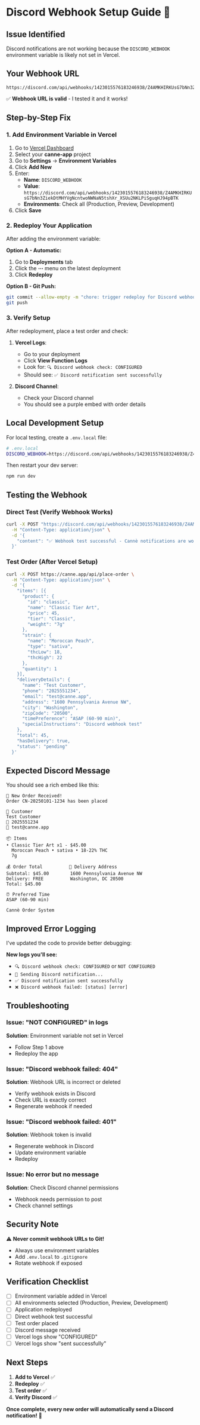 # Discord Webhook Setup Guide 🔔

## Issue Identified
Discord notifications are not working because the `DISCORD_WEBHOOK` environment variable is likely not set in Vercel.

## Your Webhook URL
```
https://discord.com/api/webhooks/1423015576183246938/Z4AMKHIRKUsG7bNn3ZiekDtMHYVgNcntwoNWNaN5tshXr_XSUu2NKLPiSguqHJ94pBTK
```

✅ **Webhook URL is valid** - I tested it and it works!

## Step-by-Step Fix

### **1. Add Environment Variable in Vercel**

1. Go to [Vercel Dashboard](https://vercel.com/dashboard)
2. Select your **canne-app** project
3. Go to **Settings** → **Environment Variables**
4. Click **Add New**
5. Enter:
   - **Name**: `DISCORD_WEBHOOK`
   - **Value**: `https://discord.com/api/webhooks/1423015576183246938/Z4AMKHIRKUsG7bNn3ZiekDtMHYVgNcntwoNWNaN5tshXr_XSUu2NKLPiSguqHJ94pBTK`
   - **Environments**: Check all (Production, Preview, Development)
6. Click **Save**

### **2. Redeploy Your Application**

After adding the environment variable:

**Option A - Automatic:**
1. Go to **Deployments** tab
2. Click the **⋯** menu on the latest deployment
3. Click **Redeploy**

**Option B - Git Push:**
```bash
git commit --allow-empty -m "chore: trigger redeploy for Discord webhook"
git push
```

### **3. Verify Setup**

After redeployment, place a test order and check:

1. **Vercel Logs**:
   - Go to your deployment
   - Click **View Function Logs**
   - Look for: `🔍 Discord webhook check: CONFIGURED`
   - Should see: `✅ Discord notification sent successfully`

2. **Discord Channel**:
   - Check your Discord channel
   - You should see a purple embed with order details

## Local Development Setup

For local testing, create a `.env.local` file:

```bash
# .env.local
DISCORD_WEBHOOK=https://discord.com/api/webhooks/1423015576183246938/Z4AMKHIRKUsG7bNn3ZiekDtMHYVgNcntwoNWNaN5tshXr_XSUu2NKLPiSguqHJ94pBTK
```

Then restart your dev server:
```bash
npm run dev
```

## Testing the Webhook

### **Direct Test (Verify Webhook Works)**
```bash
curl -X POST "https://discord.com/api/webhooks/1423015576183246938/Z4AMKHIRKUsG7bNn3ZiekDtMHYVgNcntwoNWNaN5tshXr_XSUu2NKLPiSguqHJ94pBTK" \
  -H "Content-Type: application/json" \
  -d '{
    "content": "✅ Webhook test successful - Cannè notifications are working!"
  }'
```

### **Test Order (After Vercel Setup)**
```bash
curl -X POST https://canne.app/api/place-order \
  -H "Content-Type: application/json" \
  -d '{
    "items": [{
      "product": {
        "id": "classic",
        "name": "Classic Tier Art",
        "price": 45,
        "tier": "Classic",
        "weight": "7g"
      },
      "strain": {
        "name": "Moroccan Peach",
        "type": "sativa",
        "thcLow": 18,
        "thcHigh": 22
      },
      "quantity": 1
    }],
    "deliveryDetails": {
      "name": "Test Customer",
      "phone": "2025551234",
      "email": "test@canne.app",
      "address": "1600 Pennsylvania Avenue NW",
      "city": "Washington",
      "zipCode": "20500",
      "timePreference": "ASAP (60-90 min)",
      "specialInstructions": "Discord webhook test"
    },
    "total": 45,
    "hasDelivery": true,
    "status": "pending"
  }'
```

## Expected Discord Message

You should see a rich embed like this:

```
🎉 New Order Received!
Order CN-20250101-1234 has been placed

👤 Customer
Test Customer
📱 2025551234
📧 test@canne.app

📦 Items
• Classic Tier Art x1 - $45.00
  Moroccan Peach • sativa • 18-22% THC
  7g

💰 Order Total          📍 Delivery Address
Subtotal: $45.00        1600 Pennsylvania Avenue NW
Delivery: FREE          Washington, DC 20500
Total: $45.00

⏰ Preferred Time
ASAP (60-90 min)

Cannè Order System
```

## Improved Error Logging

I've updated the code to provide better debugging:

**New logs you'll see:**
- `🔍 Discord webhook check: CONFIGURED` or `NOT CONFIGURED`
- `📢 Sending Discord notification...`
- `✅ Discord notification sent successfully`
- `❌ Discord webhook failed: [status] [error]`

## Troubleshooting

### **Issue: "NOT CONFIGURED" in logs**
**Solution**: Environment variable not set in Vercel
- Follow Step 1 above
- Redeploy the app

### **Issue: "Discord webhook failed: 404"**
**Solution**: Webhook URL is incorrect or deleted
- Verify webhook exists in Discord
- Check URL is exactly correct
- Regenerate webhook if needed

### **Issue: "Discord webhook failed: 401"**
**Solution**: Webhook token is invalid
- Regenerate webhook in Discord
- Update environment variable
- Redeploy

### **Issue: No error but no message**
**Solution**: Check Discord channel permissions
- Webhook needs permission to post
- Check channel settings

## Security Note

⚠️ **Never commit webhook URLs to Git!**
- Always use environment variables
- Add `.env.local` to `.gitignore`
- Rotate webhook if exposed

## Verification Checklist

- [ ] Environment variable added in Vercel
- [ ] All environments selected (Production, Preview, Development)
- [ ] Application redeployed
- [ ] Direct webhook test successful
- [ ] Test order placed
- [ ] Discord message received
- [ ] Vercel logs show "CONFIGURED"
- [ ] Vercel logs show "sent successfully"

## Next Steps

1. **Add to Vercel** ✅
2. **Redeploy** ✅
3. **Test order** ✅
4. **Verify Discord** ✅

**Once complete, every new order will automatically send a Discord notification!** 🎉
